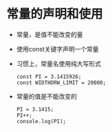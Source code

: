 # 常量的声明和使用

 - 常量，是值不能改变的量
 - 使用const关键字声明一个常量
 - 习惯上，常量名使用纯大写形式
 
       const PI = 3.1415926;
       const WIDTHDRW_LIMIT = 20000;

 - 常量的值是不能改变的
   
       PI = 3.1415;
       PI++;
       console.log(PI);